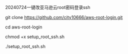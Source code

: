 20240724一键改亚马逊云root密码登录ssh

git clone https://github.com/city10666/aws-root-login.git

cd aws-root-login

chmod +x setup_root_ssh.sh

./setup_root_ssh.sh
